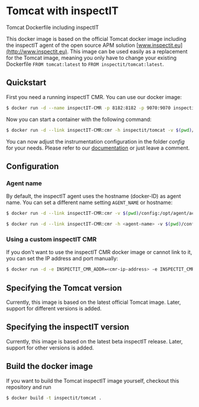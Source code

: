# Tomcat with inspectIT
Tomcat Dockerfile including inspectIT

This docker image is based on the official Tomcat docker image including the inspectIT agent of the open source APM solution [www.inspectit.eu](http://www.inspectit.eu).
This image can be used easily as a replacement for the Tomcat image, meaning you only have to change your existing Dockerfile ```FROM tomcat:latest``` to ```FROM inspectit/tomcat:latest```.

## Quickstart
First you need a running inspectIT CMR. You can use our docker image:

```bash
$ docker run -d --name inspectIT-CMR -p 8182:8182 -p 9070:9070 inspectit/cmr
```

Now you can start a container with the following command:

```bash
$ docker run -d --link inspectIT-CMR:cmr -h inspectit/tomcat -v $(pwd)/config:/opt/agent/active-config inspectit/tomcat
```

You can now adjust the instrumentation configuration in the folder *config* for your needs. Please refer to our [documentation](https://documentation.novatec-gmbh.de/display/INSPECTIT/Agent+Configuration) or just leave a comment.

## Configuration
### Agent name
By default, the inspectIT agent uses the hostname (docker-ID) as agent name. You can set a different name setting ```AGENT_NAME``` or hostname:

```bash
$ docker run -d --link inspectIT-CMR:cmr -v $(pwd)/config:/opt/agent/active-config -e AGENT_NAME=<agent-name> inspectit/tomcat
```

```bash
$ docker run -d --link inspectIT-CMR:cmr -h <agent-name> -v $(pwd)/config:/opt/agent/active-config inspectit/tomcat
```

### Using a custom inspectIT CMR
If you don't want to use the inspectIT CMR docker image or cannot link to it, you can set the IP address and port manually:

```bash
$ docker run -d -e INSPECTIT_CMR_ADDR=<cmr-ip-address> -e INSPECTIT_CMR_PORT=<cmr-port> inspectit/tomcat
```

## Specifying the Tomcat version
Currently, this image is based on the latest official Tomcat image. Later, support for different versions is added.

## Specifying the inspectIT version
Currently, this image is based on the latest beta inspectIT release. Later, support for other versions is added.

## Build the docker image
If you want to build the Tomcat inspectIT image yourself, checkout this repository and run 

```bash
$ docker build -t inspectit/tomcat .
```

